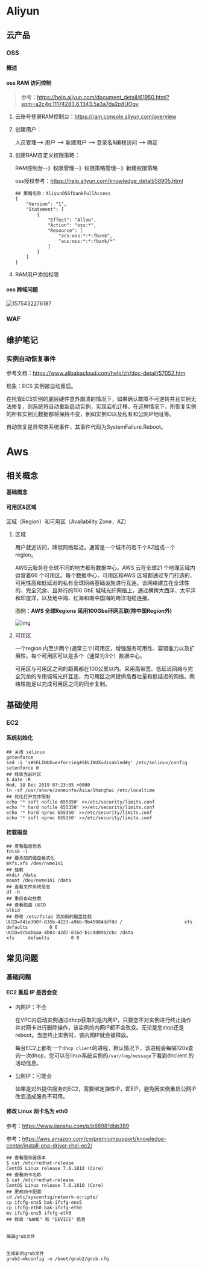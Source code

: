 # Aliyun

## 云产品

### OSS

#### 概述

#### oss RAM 访问控制

> 参考：https://help.aliyun.com/document_detail/61950.html?spm=a2c4g.11174283.6.1343.5a3a7da2p8UOgv

1. 云账号登录RAM控制台：https://ram.console.aliyun.com/overview 

2. 创建用户：

   人员管理--> 用户 --> 新建用户 --> 登录名&编程访问 --> 确定

3. 创建RAM自定义权限策略：

   RAM控制台--》权限管理--》权限策略管理--》新建权限策略

   oss授权参考：https://help.aliyun.com/knowledge_detail/58905.html

   ```shell
   ## 策略名称：AliyunOSSfbankFullAccess
   {
       "Version": "1",
       "Statement": [
           {
               "Effect": "Allow",
               "Action": "oss:*",
               "Resource": [
                   "acs:oss:*:*:fbank",
                   "acs:oss:*:*:fbank/*"
               ]
           }
       ]
   }
   ```

4. RAM用户添加权限

#### oss 跨域问题

![1575432276187](C:\Users\jason\AppData\Roaming\Typora\typora-user-images\1575432276187.png)



### WAF













## 维护笔记

### 实例自动恢复事件

参考文档：https://www.alibabacloud.com/help/zh/doc-detail/57052.htm

现象：ECS 实例被自动重启。

在托管ECS实例的底层硬件意外崩溃的情况下，如果确认故障不可逆转并且实例无法修复，则系统将自动重新启动实例，实现宕机迁移。在这种情况下，所恢复实例的所有实例元数据都将保持不变，例如实例ID以及私有和公网IP地址等。

自动恢复是异常类系统事件，其事件代码为SystemFailure.Reboot。





# Aws

## 相关概念

#### 基础概念

#### 可用区&区域

区域（Region）和可用区（Availability Zone，AZ）

1. 区域

   用户就近访问，降低网络延迟。通常是一个城市的若干个AZ组成一个region。

   AWS云服务在全球不同的地方都有数据中心。AWS 云在全球21 个地理区域内运营着66 个可用区。每个数据中心、可用区和AWS 区域都通过专门打造的、可用性高和低延迟的私有全球网络基础设施进行互连。该网络建立在全球性的、完全冗余、且并行的100 GbE 城域光纤网络上，通过横跨大西洋、太平洋和印度洋，以及地中海、红海和南中国海的跨洋电缆连接。

   图例：**AWS 全球Regions 采用100Gbe环网互联(除中国Region外)**

   ![img](https://img-blog.csdnimg.cn/20190609154527676.png?x-oss-process=image/watermark,type_ZmFuZ3poZW5naGVpdGk,shadow_10,text_aHR0cHM6Ly9ibG9nLmNzZG4ubmV0L0NvbnJhZF9XYW5n,size_16,color_FFFFFF,t_70)

2. 可用区

   一个region 内至少两个(通常三个)可用区，增强服务可用性、容错能力以及扩展性。每个可用区可以是多个（通常为3个）数据中心。

   可用区与可用区之间的距离都在100公里以内。采用高带宽、低延迟网络与完全冗余的专用城域光纤互连，为可用区之间提供高吞吐量和低延迟的网络。网络性能足以完成可用区之间的同步复制。







## 基础使用

### EC2

#### 系统初始化

```shell
## 关闭 selinux
getenforce
sed -i 's#SELINUX=enforcing#SELINUX=disabled#g' /etc/selinux/config
setenforce 0
## 修改当前时区
$ date -R
Wed, 18 Dec 2019 07:23:05 +0000
ln -sf /usr/share/zoneinfo/Asia/Shanghai /etc/localtime
## 优化打开文件限制
echo '* soft nofile 655350' >>/etc/security/limits.conf
echo '* hard nofile 655350' >>/etc/security/limits.conf
echo '* hard nproc 655350' >>/etc/security/limits.conf
echo '* soft nproc 655350' >>/etc/security/limits.conf
```



#### 挂载磁盘

```shell
## 查看磁盘信息
fdisk -l
## 要添加的磁盘格式化
mkfs.xfs /dev/nvme1n1
## 挂载
mkdir /data
mount /dev/nvme1n1 /data
## 查看文件系统信息
df -h
## 重启自动挂载
## 查看磁盘 UUID
blkid
## 修改 /etc/fstab 添加新的磁盘挂载
UUID=f41e390f-835b-4223-a9bb-9b45984ddf8d /                       xfs     defaults        0 0
UUID=dc5ab6aa-4b03-42d7-816d-b1cdd09b2cbc /data                       xfs     defaults        0 0
```







## 常见问题

### 基础问题

#### EC2 重启 IP 是否会变

- 内网IP：不会

  在VPC内启动实例通过dhcp获取的是内网IP，只要您不对实例进行终止操作并对网卡进行删除操作，该实例的内网IP都不会改变。无论是您stop还是reboot。当您终止实例时，该内网IP就会被释放。 

  每台EC2上都有一个`dhcp client`的进程，默认情况下，该进程会每隔120s查询一次dhcp，您可以在linux系统实例的`/var/log/message`下看到dhclient 的活动信息。

- 公网IP：可能会

  如果是对外提供服务的EC2，需要绑定弹性IP，即EIP，避免因实例重启公网IP改变造成服务不可用。

#### 修改 Linux 网卡名为 eth0

参考：https://www.jianshu.com/p/b66981dbb389

参考：<https://aws.amazon.com/cn/premiumsupport/knowledge-center/install-ena-driver-rhel-ec2/>

```shell
## 查看服务器版本
$ cat /etc/redhat-release
CentOS Linux release 7.6.1810 (Core)
## 查看网卡名称
$ cat /etc/redhat-release
CentOS Linux release 7.6.1810 (Core)
## 更改网卡配置
cd /etc/sysconfig/network-scripts/
cp ifcfg-ens5 bak-ifcfg-ens5
cp ifcfg-eth0 bak-ifcfg-eth0
mv ifcfg-ens5 ifcfg-eth0
## 修改 "NAME" 和 "DEVICE" 信息


编辑grub文件


生成新的grub文件
grub2-mkconfig -o /boot/grub2/grub.cfg
```

